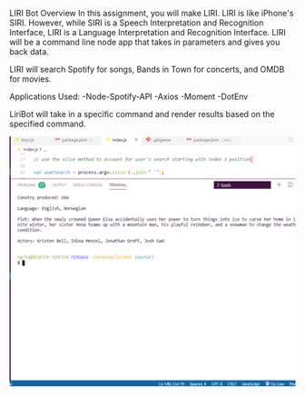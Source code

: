
LIRI Bot
Overview
In this assignment, you will make LIRI. LIRI is like iPhone's SIRI. However, while SIRI is a Speech Interpretation and Recognition Interface, LIRI is a Language Interpretation and Recognition Interface. LIRI will be a command line node app that takes in parameters and gives you back data.

LIRI will search Spotify for songs, Bands in Town for concerts, and OMDB for movies.


Applications Used:
-Node-Spotify-API
-Axios
-Moment
-DotEnv

LiriBot will take in a specific command and render results based on the specified command.

![Image of movie-this command](images/moviecmd.png)
